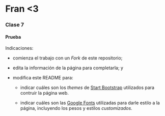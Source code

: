 # Fran <3
### Clase 7

#### Prueba

Indicaciones:

- comienza el trabajo con un *Fork* de este repositorio;

- edita la información de la página para completarla; y

- modifica este README para: 

  - indicar cuáles son los *themes* de [Start Bootstrap](https://startbootstrap.com/themes/landing-pages/) utilizados para contruir la página web. 

  - indicar cuáles son las [Google Fonts](https://fonts.google.com/) utilizadas para darle estilo a la página, incluyendo los pesos y estilos *customizados*.
